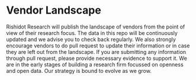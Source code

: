 # Vendor Landscape

Rishidot Research will publish the landscape of vendors from the point of view of their research focus. The data in this repo will be continuously updated and we advise you to check back regularly. We also strongly encourage vendors to do pull request to update their information or in case they are left out from the landscape. If you are submitting any information through pull request, please provide necessary evidence to support it. We are in the early stages of building a research firm focussed on openness and open data. Our strategy is bound to evolve as we grow.

